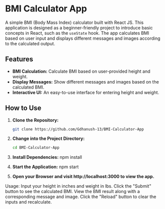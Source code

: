 # BMI Calculator App

A simple BMI (Body Mass Index) calculator built with React JS. This application is designed as a beginner-friendly project to introduce basic concepts in React, such as the `useState` hook. The app calculates BMI based on user input and displays different messages and images according to the calculated output.

## Features

- **BMI Calculation:** Calculate BMI based on user-provided height and weight.
- **Display Messages:** Show different messages and images based on the calculated BMI.
- **Interactive UI:** An easy-to-use interface for entering height and weight.

## How to Use

1. **Clone the Repository:**

   ```bash
   git clone https://github.com/Gdhanush-13/BMI-Calculator-App
   
2. **Change into the Project Directory:**

   ```bash
   cd BMI-Calculator-App
   
3. **Install Dependencies:**
    npm install
   
5. **Start the Application:**
    npm start
   
6. **Open your Browser and visit http://localhost:3000 to view the app.**

Usage:
Input your height in inches and weight in lbs.
Click the "Submit" button to see the calculated BMI.
View the BMI result along with a corresponding message and image.
Click the "Reload" button to clear the inputs and recalculate.
